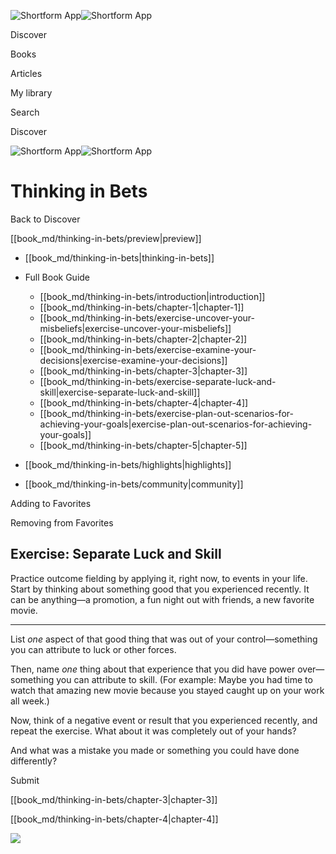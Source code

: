 ![Shortform App](/img/logo.36a2399e.svg)![Shortform App](/img/logo-dark.70c1b072.svg)

Discover

Books

Articles

My library

Search

Discover

![Shortform App](/img/logo.36a2399e.svg)![Shortform App](/img/logo-dark.70c1b072.svg)

# Thinking in Bets

Back to Discover

[[book_md/thinking-in-bets/preview|preview]]

  * [[book_md/thinking-in-bets|thinking-in-bets]]
  * Full Book Guide

    * [[book_md/thinking-in-bets/introduction|introduction]]
    * [[book_md/thinking-in-bets/chapter-1|chapter-1]]
    * [[book_md/thinking-in-bets/exercise-uncover-your-misbeliefs|exercise-uncover-your-misbeliefs]]
    * [[book_md/thinking-in-bets/chapter-2|chapter-2]]
    * [[book_md/thinking-in-bets/exercise-examine-your-decisions|exercise-examine-your-decisions]]
    * [[book_md/thinking-in-bets/chapter-3|chapter-3]]
    * [[book_md/thinking-in-bets/exercise-separate-luck-and-skill|exercise-separate-luck-and-skill]]
    * [[book_md/thinking-in-bets/chapter-4|chapter-4]]
    * [[book_md/thinking-in-bets/exercise-plan-out-scenarios-for-achieving-your-goals|exercise-plan-out-scenarios-for-achieving-your-goals]]
    * [[book_md/thinking-in-bets/chapter-5|chapter-5]]
  * [[book_md/thinking-in-bets/highlights|highlights]]
  * [[book_md/thinking-in-bets/community|community]]



Adding to Favorites 

Removing from Favorites 

## Exercise: Separate Luck and Skill

Practice outcome fielding by applying it, right now, to events in your life. Start by thinking about something good that you experienced recently. It can be anything—a promotion, a fun night out with friends, a new favorite movie.

* * *

List _one_ aspect of that good thing that was out of your control—something you can attribute to luck or other forces.

Then, name _one_ thing about that experience that you did have power over—something you can attribute to skill. (For example: Maybe you had time to watch that amazing new movie because you stayed caught up on your work all week.)

Now, think of a negative event or result that you experienced recently, and repeat the exercise. What about it was completely out of your hands?

And what was a mistake you made or something you could have done differently?

Submit 

[[book_md/thinking-in-bets/chapter-3|chapter-3]]

[[book_md/thinking-in-bets/chapter-4|chapter-4]]

![](https://bat.bing.com/action/0?ti=56018282&Ver=2&mid=ac9e86b7-ce17-4b4a-ad57-3ac3d4f09161&sid=48a964a0642711eeb2d9b36fc717f5e2&vid=48a9a1e0642711eebeaf23361361f0d4&vids=0&msclkid=N&pi=0&lg=en-US&sw=800&sh=600&sc=24&nwd=1&tl=Shortform%20%7C%20Book&p=https%3A%2F%2Fwww.shortform.com%2Fapp%2Fbook%2Fthinking-in-bets%2Fexercise-separate-luck-and-skill&r=&lt=1170&evt=pageLoad&sv=1&rn=983144)
